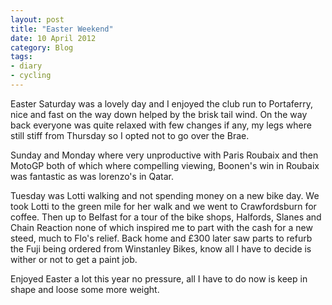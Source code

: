 ```yaml
---
layout: post
title: "Easter Weekend"
date: 10 April 2012
category: Blog
tags: 
- diary 
- cycling
---
```


<p>Easter Saturday was a lovely day and I enjoyed the club run to Portaferry,
nice and fast on the way down helped by the brisk tail wind. On the way back
everyone was quite relaxed with few changes if any, my legs where still stiff
from Thursday so I opted not to go over the Brae.</p>

<p>Sunday and Monday where very unproductive with Paris Roubaix and then
MotoGP both of which where compelling viewing, Boonen's win in Roubaix was
fantastic as was lorenzo's in Qatar.</p>

<p>Tuesday was Lotti walking and not spending money on a new bike day. We took
Lotti to the green mile for her walk and we went to Crawfordsburn for coffee.
Then up to Belfast for a tour of the bike shops, Halfords, Slanes and Chain
Reaction none of which inspired me to part with the cash for a new steed, much
to Flo's relief. Back home and £300 later saw parts to  refurb the Fuji being
ordered from Winstanley Bikes, know all I have to decide is wither or not to
get a paint job.</p>

<p>Enjoyed Easter a lot this year no pressure, all I have to do now is keep in
shape and loose some more weight.</p> 

